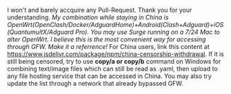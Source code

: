 I won't and barely accquire any Pull-Request. Thank you for your understanding.
*My combination while staying in China is OpenWrt(OpenClash/Docker/AdguardHome)+Android(Clash+Adguard)+iOS(QuantumultX/Adguard Pro). You may use Surge running on a 7/24 Mac to alter OpenWrt. I believe this is the most convenient way for accessing through GFW. Make it a referrence!*
For China users, link this content at https://www.jsdelivr.com/package/npm/china-censorship-withdrawal. If it is still being censored, try to use **copy/a or copy/b** command on Windows for combining text/image files which can still be read as .yaml, then upload to any file hosting service that can be accessed in China. You may also try update the list through a network that already bypassed GFW.
